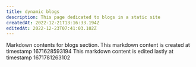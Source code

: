 ```yaml
---
title: dynamic blogs
description: This page dedicated to blogs in a static site
createdAt: 2022-12-21T13:16:33.194Z
editedAt: 2022-12-23T07:41:03.102Z
---
```


Markdown contents for blogs section.
This markdown content is created at timestamp 1671628593194
This markdown content is edited lastly at timestamp 1671781263102